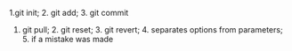 1.git init; 2. git add; 3. git commit
1. git pull; 2. git reset; 3. git revert; 4. separates options from parameters; 5. if a mistake was made
